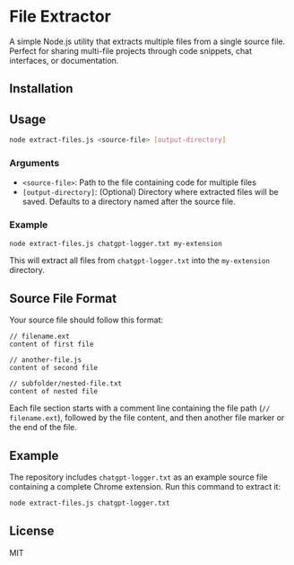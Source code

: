 # File Extractor

A simple Node.js utility that extracts multiple files from a single source file. Perfect for sharing multi-file projects through code snippets, chat interfaces, or documentation.

## Installation

## Usage

```bash
node extract-files.js <source-file> [output-directory]
```

### Arguments

- `<source-file>`: Path to the file containing code for multiple files
- `[output-directory]`: (Optional) Directory where extracted files will be saved. Defaults to a directory named after the source file.

### Example

```bash
node extract-files.js chatgpt-logger.txt my-extension
```

This will extract all files from `chatgpt-logger.txt` into the `my-extension` directory.

## Source File Format

Your source file should follow this format:

```
// filename.ext
content of first file

// another-file.js
content of second file

// subfolder/nested-file.txt
content of nested file
```

Each file section starts with a comment line containing the file path (`// filename.ext`), followed by the file content, and then another file marker or the end of the file.

## Example

The repository includes `chatgpt-logger.txt` as an example source file containing a complete Chrome extension. Run this command to extract it:

```bash
node extract-files.js chatgpt-logger.txt
```

## License

MIT
